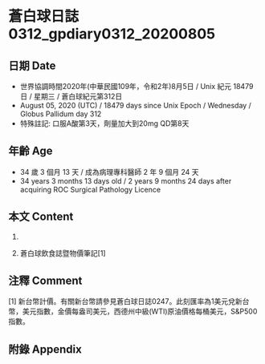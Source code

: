 [_metadata_:encoding]: - "utf-8"
[_metadata_:language]: - "zh-Hant-TW"
[_metadata_:fileformat]: - "markdown"
[_metadata_:MIME_type]: - "text/plain"
[_metadata_:markdown_version]: - "commonmark version 0.29"
[_metadata_:markdown_spec]: - "https://spec.commonmark.org/0.29/"

# 蒼白球日誌0312_gpdiary0312_20200805 #

## 日期 Date ##

* 世界協調時間2020年(中華民國109年，令和2年)8月5日 / Unix 紀元 18479 日 / 星期三 / 蒼白球紀元第312日
* August 05, 2020 (UTC) / 18479 days since Unix Epoch / Wednesday / Globus Pallidum day 312
* 特殊註記: 口服A酸第3天，劑量加大到20mg QD第8天

## 年齡 Age ##

* 34 歲 3 個月 13 天 / 成為病理專科醫師 2 年 9 個月 24 天
* 34 years 3 months 13 days old / 2 years 9 months 24 days after acquiring ROC Surgical Pathology Licence

## 本文 Content ##

1. 

    
2. 蒼白球飲食誌暨物價筆記[1]

    

## 注釋 Comment ##

[1] 新台幣計價。有關新台幣請參見蒼白球日誌0247。此刻匯率為1美元兌新台幣，美元指數，金價每盎司美元，西德州中級(WTI)原油價格每桶美元，S&P500指數。



## 附錄 Appendix ##


